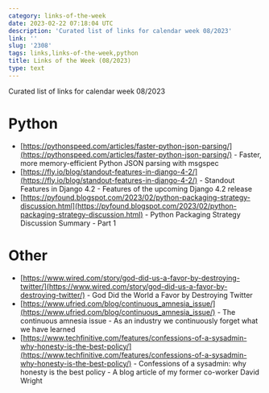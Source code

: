 ```yaml
---
category: links-of-the-week
date: 2023-02-22 07:18:04 UTC
description: 'Curated list of links for calendar week 08/2023'
link: ''
slug: '2308'
tags: links,links-of-the-week,python
title: Links of the Week (08/2023)
type: text
---
```


Curated list of links for calendar week 08/2023

# Python
* [https://pythonspeed.com/articles/faster-python-json-parsing/](https://pythonspeed.com/articles/faster-python-json-parsing/) - Faster, more memory-efficient Python JSON parsing with msgspec
* [https://fly.io/blog/standout-features-in-django-4-2/](https://fly.io/blog/standout-features-in-django-4-2/) - Standout Features in Django 4.2 - Features of the upcoming Django 4.2 release
* [https://pyfound.blogspot.com/2023/02/python-packaging-strategy-discussion.html](https://pyfound.blogspot.com/2023/02/python-packaging-strategy-discussion.html) - Python Packaging Strategy Discussion Summary - Part 1

# Other

* [https://www.wired.com/story/god-did-us-a-favor-by-destroying-twitter/](https://www.wired.com/story/god-did-us-a-favor-by-destroying-twitter/) - God Did the World a Favor by Destroying Twitter
* [https://www.ufried.com/blog/continuous_amnesia_issue/](https://www.ufried.com/blog/continuous_amnesia_issue/) - The continuous amnesia issue - As an industry we continuously forget what we have learned
* [https://www.techfinitive.com/features/confessions-of-a-sysadmin-why-honesty-is-the-best-policy/](https://www.techfinitive.com/features/confessions-of-a-sysadmin-why-honesty-is-the-best-policy/) - Confessions of a sysadmin: why honesty is the best policy - A blog article of my former co-worker David Wright
